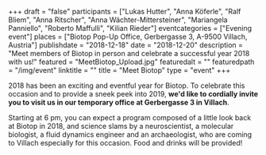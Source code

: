 +++
draft = "false"
participants = ["Lukas Hutter", "Anna Köferle", "Ralf Bliem", "Anna Ritscher", "Anna Wächter-Mittersteiner", "Mariangela Panniello", "Roberto Maffulli", "Kilian Rieder"]
eventcategories = ["Evening event"]
places = ["Biotop Pop-Up Office, Gerbergasse 3, A-9500 Villach, Austria"]
publishdate = "2018-12-18"
date = "2018-12-20"
description = "Meet members of Biotop in person and celebrate a successful year 2018 with us!"
featured = "MeetBiotop_Upload.jpg"
featuredalt = ""
featuredpath = "/img/event"
linktitle = ""
title = "Meet Biotop"
type = "event"
+++

2018 has been an exciting and eventful year for Biotop. To celebrate this occasion and to provide a sneek peek into 2019, **we'd like to cordially invite you to visit us in our temporary office at Gerbergasse 3 in Villach**.

Starting at 6 pm, you can expect a program composed of a little look back at Biotop in 2018, and science slams by a neuroscientist, a molecular biologist, a fluid dynamics engineer and an archaeologist, who are coming to Villach especially for this occasion. Food and drinks will be provided!
